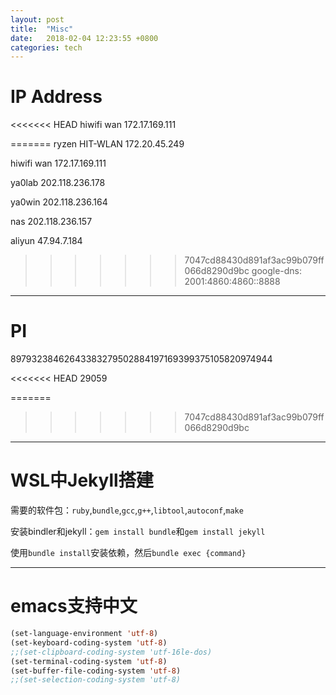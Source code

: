 ```yaml
---
layout: post
title:  "Misc"
date:   2018-02-04 12:23:55 +0800
categories: tech
---
```


# IP Address

<<<<<<< HEAD
hiwifi wan 172.17.169.111

=======
ryzen HIT-WLAN 172.20.45.249

hiwifi wan 172.17.169.111

ya0lab 202.118.236.178

ya0win 202.118.236.164

nas 202.118.236.157

aliyun 47.94.7.184

>>>>>>> 7047cd88430d891af3ac99b079ff066d8290d9bc
google-dns: 2001:4860:4860::8888

---

# PI

89793238462643383279502884197169399375105820974944

<<<<<<< HEAD
29059

=======
>>>>>>> 7047cd88430d891af3ac99b079ff066d8290d9bc
---

# WSL中Jekyll搭建

需要的软件包：`ruby`,`bundle`,`gcc`,`g++`,`libtool`,`autoconf`,`make`

安装bindler和jekyll：`gem install bundle`和`gem install jekyll`

使用`bundle install`安装依赖，然后`bundle exec {command}`


---

# emacs支持中文

```lisp
(set-language-environment 'utf-8)
(set-keyboard-coding-system 'utf-8)
;;(set-clipboard-coding-system 'utf-16le-dos)
(set-terminal-coding-system 'utf-8)
(set-buffer-file-coding-system 'utf-8)
;;(set-selection-coding-system 'utf-8)
```
